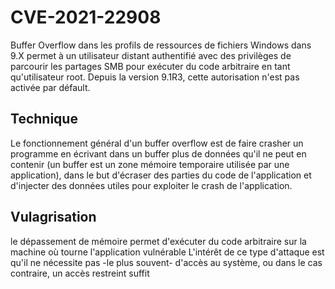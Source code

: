 # CVE-2021-22908

Buffer Overflow dans les profils de ressources de fichiers Windows dans 9.X permet à un utilisateur distant authentifié avec des privilèges de parcourir les partages SMB pour exécuter du code arbitraire en tant qu'utilisateur root. Depuis la version 9.1R3, cette autorisation n'est pas activée par défault.

## Technique

Le fonctionnement général d'un buffer overflow est de faire crasher un programme en écrivant dans un buffer plus de données qu'il ne peut en contenir (un buffer est un zone mémoire temporaire utilisée par une application), dans le but d'écraser des parties du code de l'application et d'injecter des données utiles pour exploiter le crash de l'application.

## Vulagrisation

le dépassement de mémoire permet  d'exécuter du code arbitraire sur la machine où tourne l'application vulnérable
L'intérêt de ce type d'attaque est qu'il ne nécessite pas -le plus souvent- d'accès au système, ou dans le cas contraire, un accès restreint suffit